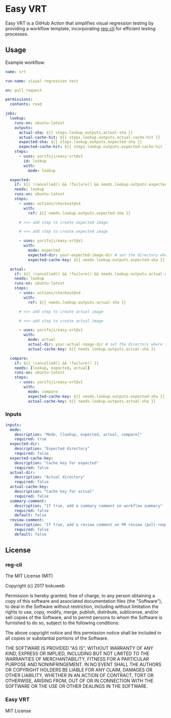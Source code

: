 # Easy VRT

Easy VRT is a GitHub Action that simplifies visual regression testing by providing a workflow template, incorporating [reg-cli](https://github.com/reg-viz/reg-cli) for efficient testing processes.

## Usage

Example workflow:

```yaml
name: vrt

run-name: visual regression test

on: pull_request

permissions:
  contents: read

jobs:
  lookup:
    runs-on: ubuntu-latest
    outputs:
      actual-sha: ${{ steps.lookup.outputs.actual-sha }}
      actual-cache-hit: ${{ steps.lookup.outputs.actual-cache-hit }}
      expected-sha: ${{ steps.lookup.outputs.expected-sha }}
      expected-cache-hit: ${{ steps.lookup.outputs.expected-cache-hit }}
    steps:
      - uses: yorifuji/easy-vrt@v1
        id: lookup
        with:
          mode: lookup

  expected:
    if: ${{ !cancelled() && !failure() && needs.lookup.outputs.expected-cache-hit != 'true' }}
    needs: lookup
    runs-on: ubuntu-latest
    steps:
      - uses: actions/checkout@v4
        with:
          ref: ${{ needs.lookup.outputs.expected-sha }}

      # >>> add step to create expected image

      # <<< add step to create expected image

      - uses: yorifuji/easy-vrt@v1
        with:
          mode: expected
          expected-dir: your-expected-image-dir # set the directory where the expected image is stored
          expected-cache-key: ${{ needs.lookup.outputs.expected-sha }}

  actual:
    if: ${{ !cancelled() && !failure() && needs.lookup.outputs.actual-cache-hit != 'true' }}
    needs: lookup
    runs-on: ubuntu-latest
    steps:
      - uses: actions/checkout@v4
        with:
          ref: ${{ needs.lookup.outputs.actual-sha }}

      # >>> add step to create actual image

      # <<< add step to create actual image

      - uses: yorifuji/easy-vrt@v1
        with:
          mode: actual
          actual-dir: your-actual-image-dir # set the directory where the actual image is stored
          actual-cache-key: ${{ needs.lookup.outputs.actual-sha }}

  compare:
    if: ${{ !cancelled() && !failure() }}
    needs: [lookup, expected, actual]
    runs-on: ubuntu-latest
    steps:
      - uses: yorifuji/easy-vrt@v1
        with:
          mode: compare
          expected-cache-key: ${{ needs.lookup.outputs.expected-sha }}
          actual-cache-key: ${{ needs.lookup.outputs.actual-sha }}
```

### Inputs

```yaml
inputs:
  mode:
    description: "Mode, [lookup, expected, actual, compare]"
    required: true
  expected-dir:
    description: "Expected directory"
    required: false
  expected-cache-key:
    description: "Cache key for expected"
    required: false
  actual-dir:
    description: "Actual directory"
    required: false
  actual-cache-key:
    description: "Cache key for actual"
    required: false
  summary-comment:
    description: "If true, add a summary comment on workflow summary"
    required: false
    default: false
  review-comment:
    description: "If true, add a review comment on PR review (pull-requests permissions required)"
    required: false
    default: false
```

## License

### reg-cli

The MIT License (MIT)

Copyright (c) 2017 bokuweb

Permission is hereby granted, free of charge, to any person obtaining a copy of this software and associated documentation files (the "Software"), to deal in the Software without restriction, including without limitation the rights to use, copy, modify, merge, publish, distribute, sublicense, and/or sell copies of the Software, and to permit persons to whom the Software is furnished to do so, subject to the following conditions:

The above copyright notice and this permission notice shall be included in all copies or substantial portions of the Software.

THE SOFTWARE IS PROVIDED "AS IS", WITHOUT WARRANTY OF ANY KIND, EXPRESS OR IMPLIED, INCLUDING BUT NOT LIMITED TO THE WARRANTIES OF MERCHANTABILITY, FITNESS FOR A PARTICULAR PURPOSE AND NONINFRINGEMENT. IN NO EVENT SHALL THE AUTHORS OR COPYRIGHT HOLDERS BE LIABLE FOR ANY CLAIM, DAMAGES OR OTHER LIABILITY, WHETHER IN AN ACTION OF CONTRACT, TORT OR OTHERWISE, ARISING FROM, OUT OF OR IN CONNECTION WITH THE SOFTWARE OR THE USE OR OTHER DEALINGS IN THE SOFTWARE.

### Easy VRT

MIT License
